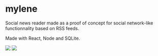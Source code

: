 # mylene
Social news reader made as a proof of concept for social network-like functionnality based on RSS feeds. 

Made with React, Node and SQLite.


![](https://i.imgur.com/t5NnhCO.png)
![](https://i.imgur.com/A756un6.png)
